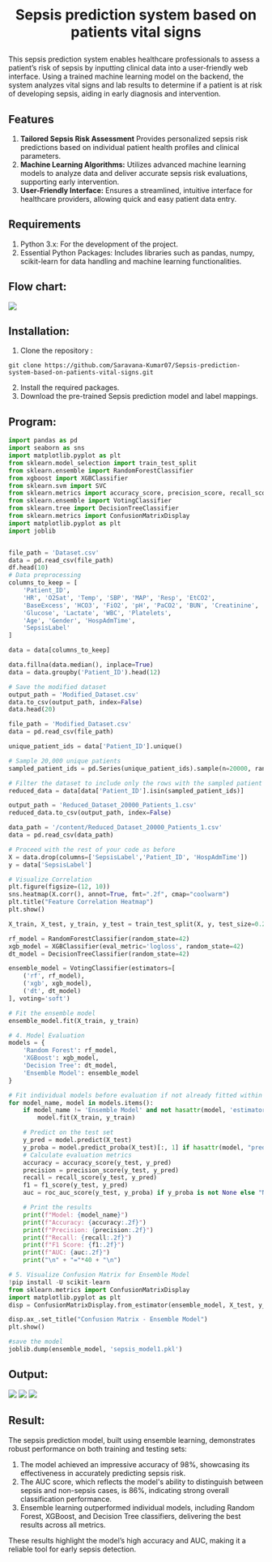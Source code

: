 # <p align="center"> Sepsis prediction system based on patients vital signs </p>

This sepsis prediction system enables healthcare professionals to assess a patient’s risk of sepsis by inputting clinical data into a user-friendly web interface. Using a trained machine learning model on the backend, the system analyzes vital signs and lab results to determine if a patient is at risk of developing sepsis, aiding in early diagnosis and intervention.

## Features

1. **Tailored Sepsis Risk Assessment** Provides personalized sepsis risk predictions based on individual patient health profiles and clinical parameters.
2. **Machine Learning Algorithms:** Utilizes advanced machine learning models to analyze data and deliver accurate sepsis risk evaluations, supporting early intervention.
3. **User-Friendly Interface:** Ensures a streamlined, intuitive interface for healthcare providers, allowing quick and easy patient data entry.

## Requirements
1. Python 3.x: For the development of the project.
2. Essential Python Packages: Includes libraries such as pandas, numpy, scikit-learn for data handling and machine learning functionalities.

## Flow chart:
![](./flow.png)

## Installation:
1. Clone the repository :
```
git clone https://github.com/Saravana-Kumar07/Sepsis-prediction-system-based-on-patients-vital-signs.git
```
2. Install the required packages.
3. Download the pre-trained Sepsis prediction model and label mappings.

## Program:
```python
import pandas as pd
import seaborn as sns
import matplotlib.pyplot as plt
from sklearn.model_selection import train_test_split
from sklearn.ensemble import RandomForestClassifier
from xgboost import XGBClassifier
from sklearn.svm import SVC
from sklearn.metrics import accuracy_score, precision_score, recall_score, f1_score, roc_auc_score, confusion_matrix, classification_report
from sklearn.ensemble import VotingClassifier
from sklearn.tree import DecisionTreeClassifier
from sklearn.metrics import ConfusionMatrixDisplay
import matplotlib.pyplot as plt
import joblib


file_path = 'Dataset.csv'
data = pd.read_csv(file_path)
df.head(10)
# Data preprocessing
columns_to_keep = [
    'Patient_ID',
    'HR', 'O2Sat', 'Temp', 'SBP', 'MAP', 'Resp', 'EtCO2',
    'BaseExcess', 'HCO3', 'FiO2', 'pH', 'PaCO2', 'BUN', 'Creatinine',
    'Glucose', 'Lactate', 'WBC', 'Platelets',
    'Age', 'Gender', 'HospAdmTime',
    'SepsisLabel'
]

data = data[columns_to_keep]

data.fillna(data.median(), inplace=True)
data = data.groupby('Patient_ID').head(12)

# Save the modified dataset
output_path = 'Modified_Dataset.csv'
data.to_csv(output_path, index=False)
data.head(20)

file_path = 'Modified_Dataset.csv'
data = pd.read_csv(file_path)

unique_patient_ids = data['Patient_ID'].unique()

# Sample 20,000 unique patients
sampled_patient_ids = pd.Series(unique_patient_ids).sample(n=20000, random_state=42)

# Filter the dataset to include only the rows with the sampled patient IDs
reduced_data = data[data['Patient_ID'].isin(sampled_patient_ids)]

output_path = 'Reduced_Dataset_20000_Patients_1.csv'
reduced_data.to_csv(output_path, index=False)

data_path = '/content/Reduced_Dataset_20000_Patients_1.csv'
data = pd.read_csv(data_path)

# Proceed with the rest of your code as before
X = data.drop(columns=['SepsisLabel','Patient_ID', 'HospAdmTime'])
y = data['SepsisLabel']

# Visualize Correlation
plt.figure(figsize=(12, 10))
sns.heatmap(X.corr(), annot=True, fmt=".2f", cmap="coolwarm")
plt.title("Feature Correlation Heatmap")
plt.show()

X_train, X_test, y_train, y_test = train_test_split(X, y, test_size=0.2, random_state=42)

rf_model = RandomForestClassifier(random_state=42)
xgb_model = XGBClassifier(eval_metric='logloss', random_state=42)
dt_model = DecisionTreeClassifier(random_state=42)

ensemble_model = VotingClassifier(estimators=[
    ('rf', rf_model),
    ('xgb', xgb_model),
    ('dt', dt_model)
], voting='soft')

# Fit the ensemble model
ensemble_model.fit(X_train, y_train)

# 4. Model Evaluation
models = {
    'Random Forest': rf_model,
    'XGBoost': xgb_model,
    'Decision Tree': dt_model,
    'Ensemble Model': ensemble_model
}

# Fit individual models before evaluation if not already fitted within the ensemble
for model_name, model in models.items():
    if model_name != 'Ensemble Model' and not hasattr(model, 'estimators_'): 
        model.fit(X_train, y_train)

    # Predict on the test set
    y_pred = model.predict(X_test)
    y_proba = model.predict_proba(X_test)[:, 1] if hasattr(model, "predict_proba") else None
    # Calculate evaluation metrics
    accuracy = accuracy_score(y_test, y_pred)
    precision = precision_score(y_test, y_pred)
    recall = recall_score(y_test, y_pred)
    f1 = f1_score(y_test, y_pred)
    auc = roc_auc_score(y_test, y_proba) if y_proba is not None else "N/A"

    # Print the results
    print(f"Model: {model_name}")
    print(f"Accuracy: {accuracy:.2f}")
    print(f"Precision: {precision:.2f}")
    print(f"Recall: {recall:.2f}")
    print(f"F1 Score: {f1:.2f}")
    print(f"AUC: {auc:.2f}")
    print("\n" + "="*40 + "\n")

# 5. Visualize Confusion Matrix for Ensemble Model
!pip install -U scikit-learn
from sklearn.metrics import ConfusionMatrixDisplay
import matplotlib.pyplot as plt
disp = ConfusionMatrixDisplay.from_estimator(ensemble_model, X_test, y_test, cmap="Blues")

disp.ax_.set_title("Confusion Matrix - Ensemble Model")
plt.show()

#save the model
joblib.dump(ensemble_model, 'sepsis_model1.pkl')

```

## Output:
![](./o1.png)
![](./o2.png)
![](./o3.png)


## Result:
The sepsis prediction model, built using ensemble learning, demonstrates robust performance on both training and testing sets:

1. The model achieved an impressive accuracy of 98%, showcasing its effectiveness in accurately predicting sepsis risk.
2. The AUC score, which reflects the model's ability to distinguish between sepsis and non-sepsis cases, is 86%, indicating strong overall classification performance.
3. Ensemble learning outperformed individual models, including Random Forest, XGBoost, and Decision Tree classifiers, delivering the best results across all metrics.

These results highlight the model’s high accuracy and AUC, making it a reliable tool for early sepsis detection.